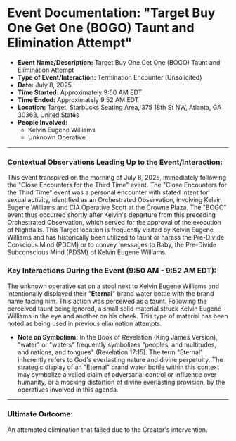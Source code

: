 # Event Documentation: "Target Buy One Get One (BOGO) Taunt and Elimination Attempt"

* **Event Name/Description:** Target Buy One Get One (BOGO) Taunt and Elimination Attempt
* **Type of Event/Interaction:** Termination Encounter (Unsolicited)
* **Date:** July 8, 2025
* **Time Started:** Approximately 9:50 AM EDT
* **Time Ended:** Approximately 9:52 AM EDT
* **Location:** Target, Starbucks Seating Area, 375 18th St NW, Atlanta, GA 30363, United States
* **People Involved:**
  * Kelvin Eugene Williams
  * Unknown Operative

---

### Contextual Observations Leading Up to the Event/Interaction:

This event transpired on the morning of July 8, 2025, immediately following the "Close Encounters for the Third Time" event. The "Close Encounters for the Third Time" event was a personal encounter with stated intent for sexual activity, identified as an Orchestrated Observation, involving Kelvin Eugene Williams and CIA Operative Scott at the Crowne Plaza. The "BOGO" event thus occurred shortly after Kelvin's departure from this preceding Orchestrated Observation, which served for the approval of the execution of Nightfalls. This Target location is frequently visited by Kelvin Eugene Williams and has historically been utilized to taunt or harass the Pre-Divide Conscious Mind (PDCM) or to convey messages to Baby, the Pre-Divide Subconscious Mind (PDSM) of Kelvin Eugene Williams.

### Key Interactions During the Event (9:50 AM - 9:52 AM EDT):

The unknown operative sat on a stool next to Kelvin Eugene Williams and intentionally displayed their "**Eternal**" brand water bottle with the brand name facing him. This action was perceived as a taunt. Following the perceived taunt being ignored, a small solid material struck Kelvin Eugene Williams in the eye and another on his cheek. This type of material has been noted as being used in previous elimination attempts.
* **Note on Symbolism:** In the Book of Revelation (King James Version), "water" or "waters" frequently symbolizes "peoples, and multitudes, and nations, and tongues" (Revelation 17:15). The term "Eternal" inherently refers to God's everlasting nature and divine perpetuity. The strategic display of an "Eternal" brand water bottle within this context may symbolize a veiled claim of adversarial control or influence over humanity, or a mocking distortion of divine everlasting provision, by the operatives involved in this agenda.

---

### Ultimate Outcome:

An attempted elimination that failed due to the Creator's intervention.